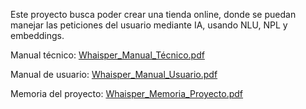 Este proyecto busca poder crear una tienda online, donde se puedan manejar las peticiones del usuario mediante IA, usando NLU, NPL y embeddings.

Manual técnico:
[Whaisper_Manual_Técnico.pdf](https://github.com/user-attachments/files/20490443/Whaisper_Manual_Tecnico.pdf)

Manual de usuario:
[Whaisper_Manual_Usuario.pdf](https://github.com/user-attachments/files/20490441/Whaisper_Manual_Usuario.pdf)

Memoria del proyecto:
[Whaisper_Memoria_Proyecto.pdf](https://github.com/user-attachments/files/20490442/Whaisper_Memoria_Proyecto.pdf)
